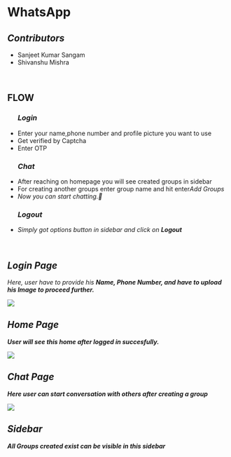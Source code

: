 <h1>WhatsApp</h>

<h2><i>Contributors</i></h2>
<ul>
  <li>Sanjeet Kumar Sangam</i></li>
  <li>Shivanshu Mishra</li>
</ul>

<br>
<h2>FLOW</h2>
<ul>
  <h3><i>Login</i></h3>
  <li>Enter your name,phone number and profile picture you want to use</li>
  <li>Get verified by Captcha</li>
  <li>Enter OTP</li>
</ul>
<ul>
  <h3><i>Chat</i></h3>
  <li>After reaching on homepage you will see created groups in sidebar</li>
  <li>For creating another groups enter group name and hit enter<i>Add Groups</li></li>
  <li>Now you can start chatting.🙂</li>
</ul>
<ul>
  <h3>Logout</h3>
  <li>Simply got options button in sidebar and click on <b><i>Logout</i></b></li>
</ul>

<br>


<h2><i>Login Page</i></h2>
<p>Here, user have to provide his <b><i>Name</u></i>, <i><b>Phone Number</b></i>, and have to upload his <i><b>Image</b></i> to proceed further.</p>
<img src = "https://user-images.githubusercontent.com/93570605/161825825-b9064159-74cb-42d5-9b46-8d09a7469f50.png">

<h2><i>Home Page</i></h2>
<p>User will see this home after logged in succesfully.</p>
<img src = "https://user-images.githubusercontent.com/93570605/161826616-d480724d-4203-4acd-82ac-46c6a1d38864.png">

<h2><i>Chat Page</i></h2>
<p>Here user can start conversation with others after creating a group</p>
<img src = "https://user-images.githubusercontent.com/93570605/161828128-ad2bd80f-256f-4b41-950e-bb806018a1ac.png">


<h2><i>Sidebar</i></h2>
<p>All Groups created exist can be visible in this sidebar</p>

